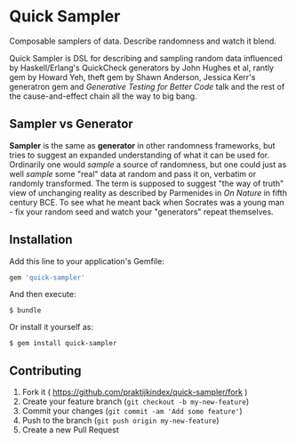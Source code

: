 # Quick Sampler

Composable samplers of data. Describe randomness and watch it blend.

Quick Sampler is DSL for describing and sampling random data influenced by
Haskell/Erlang's QuickCheck generators by John Hughes et al, rantly gem by
Howard Yeh, theft gem by Shawn Anderson, Jessica Kerr's generatron gem and
*Generative Testing for Better Code* talk and the rest of the cause-and-effect
chain all the way to big bang.

## Sampler vs Generator

**Sampler** is the same as **generator** in other randomness frameworks, but
tries to suggest an expanded understanding of what it can be used for.
Ordinarily one would *sample* a source of randomness, but one could just as
well *sample* some "real" data at random and pass it on, verbatim or randomly
transformed. The term is supposed to suggest "the way of truth" view of
unchanging reality as described by Parmenides in *On Nature* in fifth century
BCE. To see what he meant back when Socrates was a young man - fix your random
seed and watch your "generators" repeat themselves.

## Installation

Add this line to your application's Gemfile:

```ruby
gem 'quick-sampler'
```

And then execute:

    $ bundle

Or install it yourself as:

    $ gem install quick-sampler

## Contributing

1. Fork it ( https://github.com/praktijkindex/quick-sampler/fork )
2. Create your feature branch (`git checkout -b my-new-feature`)
3. Commit your changes (`git commit -am 'Add some feature'`)
4. Push to the branch (`git push origin my-new-feature`)
5. Create a new Pull Request
